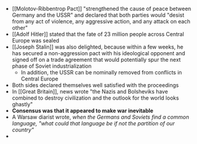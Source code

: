  - [[Molotov-Ribbentrop Pact]] "strengthened the cause of peace between Germany and the USSR" and declared that both parties would "desist from any act of violence, any aggressive action, and any attack on each other"
 - [[Adolf Hitler]] stated that the fate of 23 million people across Central Europe was sealed
 - [[Joseph Stalin]] was also delighted, because within a few weeks, he has secured a non-aggression pact with his ideological opponent and signed off on a trade agreement that would potentially spur the next phase of Soviet industrialization
	 - In addition, the USSR can be nominally removed from conflicts in Central Europe
- Both sides declared themselves well satisfied with the proceedings
- In [[Great Britain]], news wrote "the Nazis and Bolsheviks have combined to destroy civilization and the outlook for the world looks ghastly"
- **Consensus was that it appeared to make war inevitable**
- A Warsaw diarist wrote, *when the Germans and Soviets find a common language, "what could that language be if not the partition of our country"*
- 
